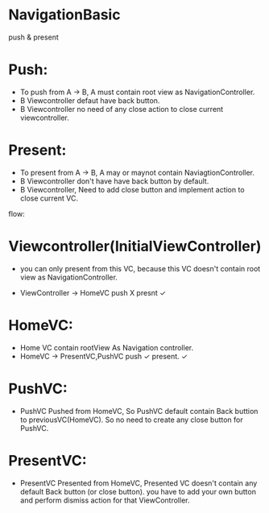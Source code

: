 # NavigationBasic
push &amp; present


# Push: 
* To push from A -> B, A must contain root view as NavigationController.
* B Viewcontroller defaut have back button.
* B Viewcontroller no need of any close action to close current viewcontroller.

# Present:
* To present from A -> B, A may or maynot contain NaviagtionController.
* B Viewcontroller don't have have back button by default.
* B Viewcontroller, Need to add close button and implement action to close current VC.


flow:

# Viewcontroller(InitialViewController)
  * you can only present from this VC, because this VC doesn't contain root view as NavigationController.

  * ViewController -> HomeVC 
       push   X
       presnt ✓
      
      
# HomeVC:
   * Home VC contain rootView As Navigation controller.
   * HomeVC -> PresentVC,PushVC
        push      ✓
        present.  ✓
        
        
        
# PushVC:
   * PushVC Pushed from HomeVC, So PushVC default contain Back buttion to previousVC(HomeVC). So no need to create any close           button for PushVC.
   
# PresentVC:
   * PresentVC Presented from HomeVC, Presented VC doesn't contain any default Back button (or close button). you have to add your own button and perform dismiss action for that ViewController.
   
   
   
   ~~~~~~~~~~~~~~~~~~~~~~~~~~~~~~~~~~~~~~~~~~~~~~> THANK YOU <~~~~~~~~~~~~~~~~~~~~~~~~~~~~~~~~~~~~~~~~~~~~~~~~~~~~~~~~~~
   
      
